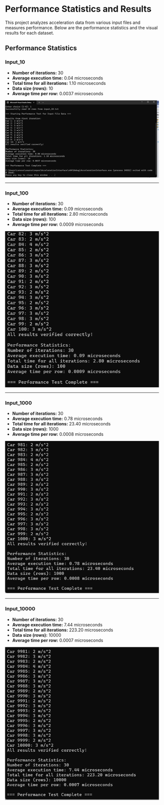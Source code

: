 # Performance Statistics and Results

This project analyzes acceleration data from various input files and measures performance. Below are the performance statistics and the visual results for each dataset.

## Performance Statistics

### Input_10
- **Number of iterations:** 30
- **Average execution time:** 0.04 microseconds
- **Total time for all iterations:** 1.10 microseconds
- **Data size (rows):** 10
- **Average time per row:** 0.0037 microseconds

![Input_10 Results](Input_10_results.png)

---

### Input_100
- **Number of iterations:** 30
- **Average execution time:** 0.09 microseconds
- **Total time for all iterations:** 2.80 microseconds
- **Data size (rows):** 100
- **Average time per row:** 0.0009 microseconds

![Input_100 Results](Input_100_results.png)

---

### Input_1000
- **Number of iterations:** 30
- **Average execution time:** 0.78 microseconds
- **Total time for all iterations:** 23.40 microseconds
- **Data size (rows):** 1000
- **Average time per row:** 0.0008 microseconds

![Input_1000 Results](Input_1000_results.png)

---

### Input_10000
- **Number of iterations:** 30
- **Average execution time:** 7.44 microseconds
- **Total time for all iterations:** 223.20 microseconds
- **Data size (rows):** 10000
- **Average time per row:** 0.0007 microseconds

![Input_10000 Results](Input_10000_results.png)
